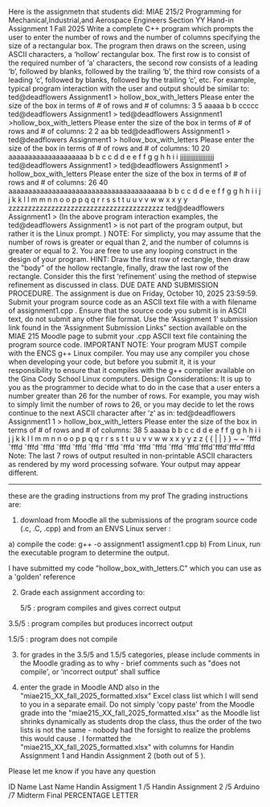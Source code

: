 
Here is the assignmetn that students did:
MIAE 215/2 Programming for Mechanical,Industrial,and Aerospace Engineers
Section YY
Hand-in Assignment 1 Fall 2025
Write a complete C++ program which prompts the user to enter the number of rows and the number
of columns specifying the size of a rectangular box. The program then draws on the screen, using
ASCII characters, a ‘hollow’ rectangular box. The first row is to consist of the required number of
‘a’ characters, the second row consists of a leading ‘b’, followed by blanks, followed by the trailing
‘b’, the third row consists of a leading ‘c’, followed by blanks, followed by the trailing ‘c’, etc.
For example, typical program interaction with the user and output should be similar to:
ted@deadflowers Assignment1 > hollow_box_with_letters
Please enter the size of the box in terms of # of rows and # of
columns: 3 5
aaaaa
b b
ccccc
ted@deadflowers Assignment1 >
ted@deadflowers Assignment1 >hollow_box_with_letters
Please enter the size of the box in terms of # of rows and # of
columns: 2 2
aa
bb
ted@deadflowers Assignment1 >
ted@deadflowers Assignment1 > hollow_box_with_letters
Please enter the size of the box in terms of # of rows and # of
columns: 10 20
aaaaaaaaaaaaaaaaaaaa
b b
c c
d d
e e
f f
g g
h h
i i
jjjjjjjjjjjjjjjjjjjj
ted@deadflowers Assignment1 >
ted@deadflowers Assignment1 > hollow_box_with_letters
Please enter the size of the box in terms of # of rows and # of
columns: 26 40
aaaaaaaaaaaaaaaaaaaaaaaaaaaaaaaaaaaaaaaa
b b
c c
d d
e e
f f
g g
h h
i i
j j
k k
l l
m m
n n
o o
p p
q q
r r
s s
t t
u u
v v
w w
x x
y y
zzzzzzzzzzzzzzzzzzzzzzzzzzzzzzzzzzzzzzzz
ted@deadflowers Assignment1 >
(In the above program interaction examples, the ted@deadflowers Assignment1 > is
not part of the program output, but rather it is the Linux prompt. )
NOTE: For simplicty, you may assume that the number of rows is greater or equal than 2, and the
number of columns is greater or equal to 2. You are free to use any looping construct in the design of your program.
HINT: Draw the first row of rectangle,
 then draw the "body" of the hollow rectangle,
 finally, draw the last row of the rectangle.
Consider this the first ‘refinement’ using the method of stepwise refinement as discussed in class.
DUE DATE AND SUBMISSION PROCEDURE.
The assignment is due on Friday, October 10, 2025 23:59:59. Submit your program source code
as an ASCII text file with a with filename of assignment1.cpp . Ensure that the source
code you submit is in ASCII text, do not submit any other file format. Use the ‘Assignment 1’
submission link found in the ‘Assignment Submission Links” section available on the MIAE 215
Moodle page to submit your .cpp ASCII text file containing the program source code.
IMPORTANT NOTE: Your program MUST compile with the ENCS g++ Linux compiler. You
may use any compiler you chose when developing your code, but before you submit it, it is your
responsibility to ensure that it compiles with the g++ compiler available on the Gina Cody School
Linux computers.
Design Considerations:
It is up to you as the programmer to decide what to do in the case that a user enters a number greater
than 26 for the number of rows. For example, you may wish to simply limit the number of rows
to 26, or you may decide to let the rows continue to the next ASCII character after ‘z’ as in:
ted@deadflowers Assignment1 1 > hollow_box_with_letters
Please enter the size of the box in terms of # of rows and # of
columns: 38 5
aaaaa
b b
c c
d d
e e
f f
g g
h h
i i
j j
k k
l l
m m
n n
o o
p p
q q
r r
s s
t t
u u
v v
w w
x x
y y
z z
{ {
| |
} }
~ ~
˘fffd ˘fffd
˘fffd ˘fffd
˘fffd ˘fffd
˘fffd ˘fffd
˘fffd ˘fffd
˘fffd ˘fffd
˘fffd˘fffd˘fffd˘fffd˘fffd
Note: The last 7 rows of output resulted in non-printable ASCII characters as rendered by my word
processing sofware. Your output may appear different.



------------------------------------------------------
these are the grading instructions from my prof
The grading instructions are:

1) download from Moodle all the submissions of the program source
   code (.c, .C, .cpp) and from an ENVS Linux server :


  a) compile the code:  g++  -o assignment1 assigment1.cpp
  b) From Linux, run the executable program to determine the output.



I have submitted my code "hollow_box_with_letters.C" which you can
use as a 'golden' reference


2) Grade each assignment according to:


   5/5 : program compiles and gives correct output

  3.5/5 : program compiles but produces incorrect output

  1.5/5 : program does not compile

3) for grades in the 3.5/5 and 1.5/5 categories, please include
   comments in the Moodle grading as to why - brief comments such
as "does not compile', or 'incorrect output' shall suffice

4) enter the grade in Moodle AND also in the "miae215_XX_fall_2025_formatted.xlsx"
   Excel class list which I will send to you in a separate email.  Do not simply
   'copy paste' from the Moodle grade into the "miae215_XX_fall_2025_formatted.xlsx"
as the Moodle list shrinks dynamically as students drop the class, thus the order
of the two lists is not the same - nobody had the forsight to realize the problems
this would cause . I formatted the "miae215_XX_fall_2025_formatted.xlsx" with columns
for Handin Assignment 1 and Handin Assignment 2 (both out of 5 ).


Please let me know if you have any question

ID	Name	Last Name	Handin Assigment 1   /5	Handin Assignment 2   /5	Arduino    /7	Midterm   	Final	PERCENTAGE	LETTER